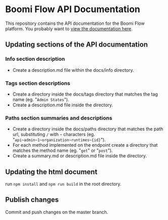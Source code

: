 Boomi Flow API Documentation
============================

This repository contains the API documentation for the Boomi Flow platform. You probably want to [view the documentation here](https://manywho.github.io/docs-api/).

## Updating sections of the API documentation

### Info section description
* Create a description.md file within the docs/info directory.

### Tags section descriptions
* Create a directory inside the docs/tags directory that matches the tag name (eg. "`Admin States`").
* Create a description.md file inside the directory.

### Paths section summaries and descriptions
* Create a directory inside the docs/paths directory that matches the path url, substituting `/` with `~` characters (eg. "`api~admin~1~organization~runtimes~{id}`").
* For each method implemented on the endpoint create a directory that matches the method name (eg. "`get`" or "`post`"). 
* Create a summary.md or description.md file inside the directory.

## Updating the html document
run `npm install` and `npm run build` in the root directory.

## Publish changes
Commit and push changes on the master branch.